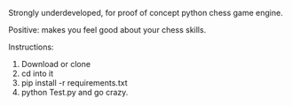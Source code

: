 Strongly underdeveloped, for proof of concept python chess game engine.

Positive: makes you feel good about your chess skills. 

Instructions: 

1. Download or clone
2. cd into it
3. pip install -r requirements.txt
4. python Test.py and go crazy.
